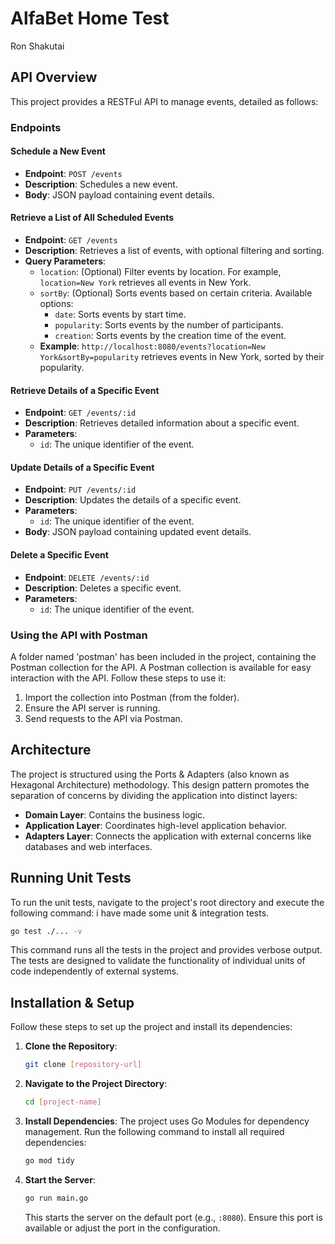 # AlfaBet Home Test
Ron Shakutai

## API Overview

This project provides a RESTFul API to manage events, detailed as follows:

### Endpoints

#### Schedule a New Event
- **Endpoint**: `POST /events`
- **Description**: Schedules a new event.
- **Body**: JSON payload containing event details.

#### Retrieve a List of All Scheduled Events
- **Endpoint**: `GET /events`
- **Description**: Retrieves a list of events, with optional filtering and sorting.
- **Query Parameters**:
   - `location`: (Optional) Filter events by location. For example, `location=New York` retrieves all events in New York.
   - `sortBy`: (Optional) Sorts events based on certain criteria. Available options:
      - `date`: Sorts events by start time.
      - `popularity`: Sorts events by the number of participants.
      - `creation`: Sorts events by the creation time of the event.
   - **Example**: `http://localhost:8080/events?location=New York&sortBy=popularity` retrieves events in New York, sorted by their popularity.

#### Retrieve Details of a Specific Event
- **Endpoint**: `GET /events/:id`
- **Description**: Retrieves detailed information about a specific event.
- **Parameters**:
   - `id`: The unique identifier of the event.

#### Update Details of a Specific Event
- **Endpoint**: `PUT /events/:id`
- **Description**: Updates the details of a specific event.
- **Parameters**:
   - `id`: The unique identifier of the event.
- **Body**: JSON payload containing updated event details.

#### Delete a Specific Event
- **Endpoint**: `DELETE /events/:id`
- **Description**: Deletes a specific event.
- **Parameters**:
   - `id`: The unique identifier of the event.

### Using the API with Postman
A folder named 'postman' has been included in the project, containing the Postman collection for the API.
A Postman collection is available for easy interaction with the API. Follow these steps to use it:
1. Import the collection into Postman (from the folder).
2. Ensure the API server is running.
3. Send requests to the API via Postman.

## Architecture

The project is structured using the Ports & Adapters (also known as Hexagonal Architecture) methodology. This design pattern promotes the separation of concerns by dividing the application into distinct layers:
- **Domain Layer**: Contains the business logic.
- **Application Layer**: Coordinates high-level application behavior.
- **Adapters Layer**: Connects the application with external concerns like databases and web interfaces.

## Running Unit Tests

To run the unit tests, navigate to the project's root directory and execute the following command:
i have made some unit & integration tests.

```bash
go test ./... -v
```

This command runs all the tests in the project and provides verbose output. The tests are designed to validate the functionality of individual units of code independently of external systems.

## Installation & Setup

Follow these steps to set up the project and install its dependencies:

1. **Clone the Repository**:
   ```bash
   git clone [repository-url]
   ```

2. **Navigate to the Project Directory**:
   ```bash
   cd [project-name]
   ```

3. **Install Dependencies**:
   The project uses Go Modules for dependency management. Run the following command to install all required dependencies:
   ```bash
   go mod tidy
   ```

4. **Start the Server**:
   ```bash
   go run main.go
   ```
   This starts the server on the default port (e.g., `:8080`). Ensure this port is available or adjust the port in the configuration.

